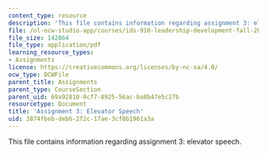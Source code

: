 ```yaml
---
content_type: resource
description: 'This file contains information regarding assignment 3: elevator speech.'
file: /ol-ocw-studio-app/courses/ids-910-leadership-development-fall-2014/3874fbebdeb62f2c17ae3cf8b1961a3a_MITESD_801F14_Assign3.pdf
file_size: 142864
file_type: application/pdf
learning_resource_types:
- Assignments
license: https://creativecommons.org/licenses/by-nc-sa/4.0/
ocw_type: OCWFile
parent_title: Assignments
parent_type: CourseSection
parent_uid: 69a92810-8cf7-8925-56ac-ba8b47e5c27b
resourcetype: Document
title: 'Assignment 3: Elevator Speech'
uid: 3874fbeb-deb6-2f2c-17ae-3cf8b1961a3a
---
```

This file contains information regarding assignment 3: elevator speech.